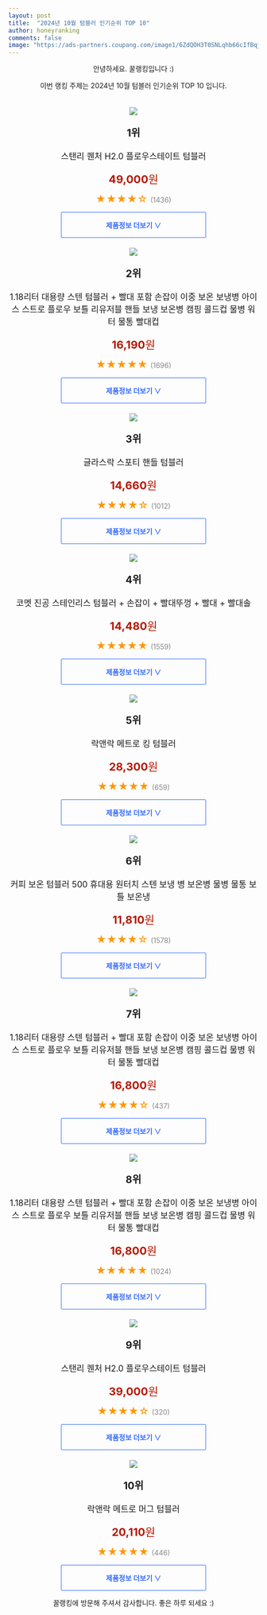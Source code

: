 ```yaml
---
layout: post
title:  "2024년 10월 텀블러 인기순위 TOP 10"
author: honeyranking
comments: false
image: "https://ads-partners.coupang.com/image1/6ZdQOH3T0SNLqhb66cIfBqjqol1Xm5Wq1sdWRDtG18l8Dn3DyIs0gGGxTpQwStVCDL7Qvys_pbiSAUT8mRWkzfc-GqKh9zWLqvvXEHD5zYDDZ9xLXPyS3Suo_2tT3g4LFhDoXp68I70K8CWs-p9vnS9cXgaZ5VsVubKF8b1t6_ibWV_FH6jSe6gaeSjtAxMLHhwN6lPsBOVpNKZxdAVH5Vg9xAVuP1d9JnTIThGweJ8GGz02uvzVawt-w4Im7Yr-qcl4syRPGNtPIoQr0nDTqQfD2rEIoxfLlawS"
---
```

<p style="text-align: center;">안녕하세요. 꿀랭킹입니다 :)</p>
<p style="text-align: center;">이번 랭킹 주제는 2024년 10월 텀블러 인기순위 TOP 10 입니다.</p><center><img src="https://ads-partners.coupang.com/image1/6ZdQOH3T0SNLqhb66cIfBqjqol1Xm5Wq1sdWRDtG18l8Dn3DyIs0gGGxTpQwStVCDL7Qvys_pbiSAUT8mRWkzfc-GqKh9zWLqvvXEHD5zYDDZ9xLXPyS3Suo_2tT3g4LFhDoXp68I70K8CWs-p9vnS9cXgaZ5VsVubKF8b1t6_ibWV_FH6jSe6gaeSjtAxMLHhwN6lPsBOVpNKZxdAVH5Vg9xAVuP1d9JnTIThGweJ8GGz02uvzVawt-w4Im7Yr-qcl4syRPGNtPIoQr0nDTqQfD2rEIoxfLlawS" style="margin-top:20px" /></center><p style="text-align: center; font-size: 20px"><b>1위</b></p><p style="text-align: center; font-size: 17px">스탠리 퀜처 H2.0 플로우스테이트 텀블러</p><p style="text-align: center;"><span style="color: #b61800; font-size: 22px;"><b>49,000</b>원</span></p><p style="text-align: center;"><span style="color: #ff9600; font-size: 20px;">★★★★☆ </span><span style="color: #878787;">(1436)</span></p><center><a href="https://link.coupang.com/re/AFFSDP?lptag=AF3899140&subid=honeyrank&pageKey=6792297030&itemId=22849134958&vendorItemId=88994115904&traceid=V0-153-7c5a22bf730aa718&requestid=20241011050000793276402966&token=31850B%7CGM"><div style="font-size: 14px; display: inline-block; padding: 15px 90px; color: #346aff; border-radius: 2px; border: 1px solid #346aff; cursor: pointer;"><b>제품정보 더보기 &or;</b></div></a></center><center><img src="https://ads-partners.coupang.com/image1/R0Y-GoY_Wn5D2J-YR6vkG-cmENlFQgnQ--BfIhEI9BJTZUHMc6iNlYOJKCwrcLvWp-Txp8VMevrupDWmawjgZWyap0s43tG9HSmJiEhoV6--8e-Cu4wV7_zlBIl32p0FJ_FLC_ll9RBQfKBR3JDsuqlwecilsBERGa6XbuTc7oVx9LlCg37AeFfvhCcBUlCeWoqqBKh9Cglc0-1-Pz_FWuhqe5oeWQr0iRUUsKxg9BVBYtGe0gpX5nvd-1PT-EdQgbg2LsG77CncPtnY4BecB91Fb2Hyi_k4wPNt0zwGLGWSJbHPNHUjyNI=" style="margin-top:20px" /></center><p style="text-align: center; font-size: 20px"><b>2위</b></p><p style="text-align: center; font-size: 17px">1.18리터 대용량 스텐 텀블러 + 빨대 포함 손잡이 이중 보온 보냉병 아이스 스트로 플로우 보틀 리유저블 핸들 보냉 보온병 캠핑 콜드컵 물병 워터 물통 빨대컵</p><p style="text-align: center;"><span style="color: #b61800; font-size: 22px;"><b>16,190</b>원</span></p><p style="text-align: center;"><span style="color: #ff9600; font-size: 20px;">★★★★★ </span><span style="color: #878787;">(1696)</span></p><center><a href="https://link.coupang.com/re/AFFSDP?lptag=AF3899140&subid=honeyrank&pageKey=8032598946&itemId=22465207335&vendorItemId=89508294475&traceid=V0-153-ce3262c623b68ff7&requestid=20241011050000793276402966&token=31850B%7CGM"><div style="font-size: 14px; display: inline-block; padding: 15px 90px; color: #346aff; border-radius: 2px; border: 1px solid #346aff; cursor: pointer;"><b>제품정보 더보기 &or;</b></div></a></center><center><img src="https://ads-partners.coupang.com/image1/P4fBrO54cFe-qh7tPyDOds_8Jb7PWGbud0i61HPsxt7ppiGLCU5Y0eLZG5W7ffGTPp3UYwpFUR34CZ0CD4bo_CN4O8_AjP_jSKxfjaXCKcLC8LJd2Q9fVP93mynE1OzM7hV7r3IZBkN-8Xv5yIUK7MAj-w5I4AgFo0hHx0REMInHv-PP_kzc91u268gSssWCNigfLhA-1BePKryq78bXW3TuqMt5wbzB8C5rSdnSdeHsGEth6Jp74t1zl_9AeV6uutQsl8U8TCZ0q8VVnYXi96U6cWeC0MXb_C4=" style="margin-top:20px" /></center><p style="text-align: center; font-size: 20px"><b>3위</b></p><p style="text-align: center; font-size: 17px">글라스락 스포티 핸들 텀블러</p><p style="text-align: center;"><span style="color: #b61800; font-size: 22px;"><b>14,660</b>원</span></p><p style="text-align: center;"><span style="color: #ff9600; font-size: 20px;">★★★★☆ </span><span style="color: #878787;">(1012)</span></p><center><a href="https://link.coupang.com/re/AFFSDP?lptag=AF3899140&subid=honeyrank&pageKey=5913699714&itemId=19748152669&vendorItemId=86851705527&traceid=V0-153-212b0b75f148d0d1&requestid=20241011050000793276402966&token=31850B%7CGM"><div style="font-size: 14px; display: inline-block; padding: 15px 90px; color: #346aff; border-radius: 2px; border: 1px solid #346aff; cursor: pointer;"><b>제품정보 더보기 &or;</b></div></a></center><center><img src="https://ads-partners.coupang.com/image1/s4N9j6676HgMI3iqsyMqqw-B8IzRS4_KQaHsZ-deVkQYLhaw2mk3Eb4pLZ7Fm1CfKcQkqbLxKzg5Geew3n71B8Qub2bZSU6NMaYm17mVZNfGtTEswmAtOxKjHT0de8FG1byfqWUViQkMErJqIBRMD9N0em1oGC_G6IPWVQrbLVXeR3_f-1uRfwZk7LvFC3A9PJQvWvmfrb8w7aiqYkA_Vy62cWhJ2RQ4faO1RPUSbCTNRu0hv0eyw2EwqhE-L3LDwJTHKHp2xyiLxMxHtdTYwegEWMRuABmwZg==" style="margin-top:20px" /></center><p style="text-align: center; font-size: 20px"><b>4위</b></p><p style="text-align: center; font-size: 17px">코멧 진공 스테인리스 텀블러 + 손잡이 + 빨대뚜껑 + 빨대 + 빨대솔</p><p style="text-align: center;"><span style="color: #b61800; font-size: 22px;"><b>14,480</b>원</span></p><p style="text-align: center;"><span style="color: #ff9600; font-size: 20px;">★★★★★ </span><span style="color: #878787;">(1559)</span></p><center><a href="https://link.coupang.com/re/AFFSDP?lptag=AF3899140&subid=honeyrank&pageKey=2057731929&itemId=3497585861&vendorItemId=71483787293&traceid=V0-153-c90c1c1d56d84aaa&requestid=20241011050000793276402966&token=31850B%7CGM"><div style="font-size: 14px; display: inline-block; padding: 15px 90px; color: #346aff; border-radius: 2px; border: 1px solid #346aff; cursor: pointer;"><b>제품정보 더보기 &or;</b></div></a></center><center><img src="https://ads-partners.coupang.com/image1/gH_VcUmIpn0UwzlXgDk___dw9qZiETRcqcFIJkY3BKqxkQDTjPGM7D7kqTbtSXzhbUew_mRcFUUy8usZBGd1CN3IekN6AzHlxWP3UH7RxhDyYl9FiBfL_lB3j_4X1w0Y1KK9ZzI_swknwmqHZYgQhDHm3jjxSzEe6AezRup2yMsF0ulDrFe_4f5-XjcKljCA47Ur92YmfgmbN-hZebLKJ1aIrf4FgXu63K1NA2iYRQQ9fN32w13Y5HE590PEBG0S4QXgSGGUDWj7y54KZeVesKUaPUqA7j0fZI0=" style="margin-top:20px" /></center><p style="text-align: center; font-size: 20px"><b>5위</b></p><p style="text-align: center; font-size: 17px">락앤락 메트로 킹 텀블러</p><p style="text-align: center;"><span style="color: #b61800; font-size: 22px;"><b>28,300</b>원</span></p><p style="text-align: center;"><span style="color: #ff9600; font-size: 20px;">★★★★★ </span><span style="color: #878787;">(659)</span></p><center><a href="https://link.coupang.com/re/AFFSDP?lptag=AF3899140&subid=honeyrank&pageKey=7357491003&itemId=18948062342&vendorItemId=86074391524&traceid=V0-153-b59d04eefe34b775&requestid=20241011050000793276402966&token=31850B%7CGM"><div style="font-size: 14px; display: inline-block; padding: 15px 90px; color: #346aff; border-radius: 2px; border: 1px solid #346aff; cursor: pointer;"><b>제품정보 더보기 &or;</b></div></a></center><center><img src="https://ads-partners.coupang.com/image1/UVv1JBtdL3YpbIS2USCMJsFo-iQ6kKP8HDIOoXFVquHV8tXln7FB6m_YMySnc4W_pWbeQnDO2Ee56Qj4MrAZoD6QT0nsicXQQuGvEpi5bzb9htOQZON10rY5CSFyZva1MTNCuqsM9r8C91TwUks0j4rjM-Z0y9qNZYz1SUyRNUu4KMoXmHmlxMFtuYTNk5S09UnwGUEd3IxkLlaX045cAH22pMg_kAYw2eIjTNHmrDSqOOsYnoH_h2aPz2nksFahSIHzQdFPS6cV4av3PiCib5je5LpHwcb2TdfeCZFh8IWlzGs7Essp_4c=" style="margin-top:20px" /></center><p style="text-align: center; font-size: 20px"><b>6위</b></p><p style="text-align: center; font-size: 17px">커피 보온 텀블러 500 휴대용 원터치 스텐 보냉 병 보온병 물병 물통 보틀 보온냉</p><p style="text-align: center;"><span style="color: #b61800; font-size: 22px;"><b>11,810</b>원</span></p><p style="text-align: center;"><span style="color: #ff9600; font-size: 20px;">★★★★☆ </span><span style="color: #878787;">(1578)</span></p><center><a href="https://link.coupang.com/re/AFFSDP?lptag=AF3899140&subid=honeyrank&pageKey=7935193535&itemId=21841135186&vendorItemId=88889458627&traceid=V0-153-069ceb45c6e1a8e6&requestid=20241011050000793276402966&token=31850B%7CGM"><div style="font-size: 14px; display: inline-block; padding: 15px 90px; color: #346aff; border-radius: 2px; border: 1px solid #346aff; cursor: pointer;"><b>제품정보 더보기 &or;</b></div></a></center><center><img src="https://ads-partners.coupang.com/image1/OUgz1WTKile-LmQOOd7wf5ljRFLe5-lY5YeqXkCSovvFH1s8x1Lv0UXle6FgjUfJqBiLVnUUFtzIquqK5Uhys4PuXzdvOWQ2Xdas_kJ0Mpy9NHWrvteDq_9IOf5OVxE8zN7AZLQe7HrCXtU4EnnypkLLD9ooMA5brsgBLO_F1-g7HJxahl7mcSXZpBKtLz2cvKJyxLtFjCHO989edYcFh73HsR8jPf3rA2UxbtVJmjpyejotnzmQ6zs4lJwexKIWJIIPXaVrJkSRtMtwrkN5jcqU2syMOPXx2OHqLIAHgyrQ8fMN0Iyo_ks=" style="margin-top:20px" /></center><p style="text-align: center; font-size: 20px"><b>7위</b></p><p style="text-align: center; font-size: 17px">1.18리터 대용량 스텐 텀블러 + 빨대 포함 손잡이 이중 보온 보냉병 아이스 스트로 플로우 보틀 리유저블 핸들 보냉 보온병 캠핑 콜드컵 물병 워터 물통 빨대컵</p><p style="text-align: center;"><span style="color: #b61800; font-size: 22px;"><b>16,800</b>원</span></p><p style="text-align: center;"><span style="color: #ff9600; font-size: 20px;">★★★★☆ </span><span style="color: #878787;">(437)</span></p><center><a href="https://link.coupang.com/re/AFFSDP?lptag=AF3899140&subid=honeyrank&pageKey=8032598946&itemId=22465207330&vendorItemId=89508294452&traceid=V0-153-ce3262c623b68ff7&requestid=20241011050000793276402966&token=31850B%7CGM"><div style="font-size: 14px; display: inline-block; padding: 15px 90px; color: #346aff; border-radius: 2px; border: 1px solid #346aff; cursor: pointer;"><b>제품정보 더보기 &or;</b></div></a></center><center><img src="https://ads-partners.coupang.com/image1/EVmoYqPvgaoLnQ3oERF7r4XnS7vHOEazCKQyPm7C3ekO6lcH4uEGlr7o6y3vJfxmqDjK1RgwJ1HVJPDQJxOULvzy9AeelzCoW_z5CT3-DqVTzX6j_JfYHVRWGE2YBYTsi_VEPtNGRJWrK-ViCDWVbv1nvajs1-yOFqH9wYOvpMdYOAbbtP4GecclP0oGNl68jdkb3WdsAzKkitBkQFYvbLkUdKIdVMdOhNQTTh6bnCYObEpA_fQ_Z_5VU2__VMcxIaVUnjLNkMLrgzr5372CXWD28zo_jDZOTGJP6q5o5qckMYlezufyznd1Kw==" style="margin-top:20px" /></center><p style="text-align: center; font-size: 20px"><b>8위</b></p><p style="text-align: center; font-size: 17px">1.18리터 대용량 스텐 텀블러 + 빨대 포함 손잡이 이중 보온 보냉병 아이스 스트로 플로우 보틀 리유저블 핸들 보냉 보온병 캠핑 콜드컵 물병 워터 물통 빨대컵</p><p style="text-align: center;"><span style="color: #b61800; font-size: 22px;"><b>16,800</b>원</span></p><p style="text-align: center;"><span style="color: #ff9600; font-size: 20px;">★★★★★ </span><span style="color: #878787;">(1024)</span></p><center><a href="https://link.coupang.com/re/AFFSDP?lptag=AF3899140&subid=honeyrank&pageKey=8032598946&itemId=22465207331&vendorItemId=89508294458&traceid=V0-153-ce3262c623b68ff7&requestid=20241011050000793276402966&token=31850B%7CGM"><div style="font-size: 14px; display: inline-block; padding: 15px 90px; color: #346aff; border-radius: 2px; border: 1px solid #346aff; cursor: pointer;"><b>제품정보 더보기 &or;</b></div></a></center><center><img src="https://ads-partners.coupang.com/image1/BxKKvX6dy503M4JcBxaHI6zrdySIvgGWKrF4g2lCh8ucSqR6qetCkeUQ4lauBnhS7CTkuRRVSgwjiNeJsHeq7XRsTyfNtXby-K9G34b8cmeqQqZ7dOe5WTN21xwiNeM0iPyMwKEFEqWwMq0MwkHG2NKt93N2CRfjp4lClHsnKrn_EvjozPC6dJWL-DoSiVesyhIs_EqzTt_AAyN_lAJHLMIvpqbhHJPUMTOhgZkVXdGXjK2fUMPZitVrYM9URxR-P8QjLMjLpiUX1NRV5kNwn4vFT0oByT33RpU=" style="margin-top:20px" /></center><p style="text-align: center; font-size: 20px"><b>9위</b></p><p style="text-align: center; font-size: 17px">스탠리 퀜처 H2.0 플로우스테이트 텀블러</p><p style="text-align: center;"><span style="color: #b61800; font-size: 22px;"><b>39,000</b>원</span></p><p style="text-align: center;"><span style="color: #ff9600; font-size: 20px;">★★★★☆ </span><span style="color: #878787;">(320)</span></p><center><a href="https://link.coupang.com/re/AFFSDP?lptag=AF3899140&subid=honeyrank&pageKey=6792297030&itemId=22849134107&vendorItemId=88994115959&traceid=V0-153-7c5a22bf730aa718&requestid=20241011050000793276402966&token=31850B%7CGM"><div style="font-size: 14px; display: inline-block; padding: 15px 90px; color: #346aff; border-radius: 2px; border: 1px solid #346aff; cursor: pointer;"><b>제품정보 더보기 &or;</b></div></a></center><center><img src="https://ads-partners.coupang.com/image1/NYwL_3il6PcOzGTdNWLfxjN7RhnUI9k3rQ3FumCDVUJ9YEyHgoYR830U2ikHw93fibsTmU5ImCyZqGHLK1ckEDL9FI_yyyrBQWigaIggXyUAIgwJO8gKAh6GcbJmXYnJsFK4ulcZDyP0xgdZ_R3UfK_pqaN_e0GdRYaXt4wqoM8bXoGhTdSCd6kcjfQZX0xLT_qCtQKnaqTXkcqwLbzPVdZnPAQ-WeS_Z1VCKKtJGKC9rPIY2VfMtbCpwlZwYauPRP6jGyzhh8GDD-ZMiTKrDzsyL14cka0Xedj9" style="margin-top:20px" /></center><p style="text-align: center; font-size: 20px"><b>10위</b></p><p style="text-align: center; font-size: 17px">락앤락 메트로 머그 텀블러</p><p style="text-align: center;"><span style="color: #b61800; font-size: 22px;"><b>20,110</b>원</span></p><p style="text-align: center;"><span style="color: #ff9600; font-size: 20px;">★★★★★ </span><span style="color: #878787;">(446)</span></p><center><a href="https://link.coupang.com/re/AFFSDP?lptag=AF3899140&subid=honeyrank&pageKey=1806706132&itemId=20053545343&vendorItemId=87149716573&traceid=V0-153-b97bdc645cddbc49&requestid=20241011050000793276402966&token=31850B%7CGM"><div style="font-size: 14px; display: inline-block; padding: 15px 90px; color: #346aff; border-radius: 2px; border: 1px solid #346aff; cursor: pointer;"><b>제품정보 더보기 &or;</b></div></a></center><p style="text-align: center;">꿀랭킹에 방문해 주셔서 감사합니다. 좋은 하루 되세요 :)</p>